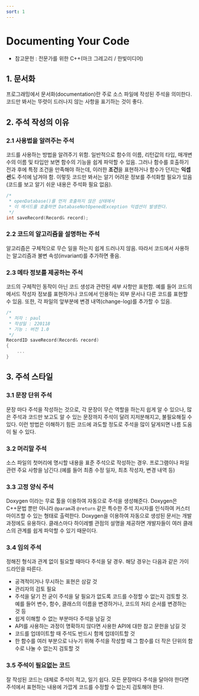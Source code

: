 ```yaml
---
sort: 1
---
```


# Documenting Your Code

* 참고문헌 : 전문가를 위한 C++(마크 그레고리 / 한빛미디어)

## 1. 문서화
프로그래밍에서 문서화(documentation)란 주로 소스 파일에 작성된 주석을 의미한다. 코드만 봐서는 뚜렷이 드러나지 않는 사항을 표기하는 것이 좋다.

## 2. 주석 작성의 이유
### 2.1 사용법을 알려주는 주석
코드를 사용하는 방법을 알려주기 위함. 일반적으로 함수의 이름, 리턴값의 타입, 매개변수의 이름 및 타입만 보면 함수의 기능을 쉽게 파악할 수 있음. 그러나 함수를 호출하기 전과 후에 특정 조건을 만족해야 하는데, 이러한 **조건**을 표현하거나 함수가 던지는 **익셉션**도 주석에 남겨야 함. 이렇듯 코드만 봐서는 알기 어려운 정보를 주석화할 필요가 있음(코드를 보고 알기 쉬운 내용은 주석화 필요 없음).

```cpp
/*
 * openDatabase()를 먼저 호출하지 않은 상태에서
 * 이 메서드를 호출하면 DatabaseNotOpenedException 익셉션이 발생한다.
 */
int saveRecord(Record& record);
```

### 2.2 코드의 알고리즘을 설명하는 주석 

알고리즘은 구체적으로 무슨 일을 하는지 쉽게 드러나지 않음. 따라서 코드에서 사용하는 알고리즘과 불변 속성(invariant)를 추가하면 좋음.

### 2.3 메타 정보를 제공하는 주석
코드의 구체적인 동작이 아닌 코드 생성과 관련된 세부 사항만 표현함. 예를 들어 코드의 메서드 작성자 정보를 표현하거나 코드에서 인용하는 외부 문서나 다른 코드를 표현할 수 있음. 또한, 각 파일의 앞부분에 변경 내역(change-log)를 추가할 수 있음.

```cpp
/*
 * 저자 : paul
 * 작성일 : 220118
 * 기능 : 버전 1.0
 */
RecordID saveRecord(Record& record)
{
    ...
}
```

## 3. 주석 스타일
### 3.1 문장 단위 주석
문장 마다 주석을 작성하는 것으로, 각 문장이 무슨 역할을 하는지 쉽게 알 수 있으나, 많은 주석과 코드만 보고도 알 수 있는 문장까지 주석이 달려 지저분해지고, 불필요해질 수 있다. 이런 방법은 이해하기 힘든 코드에 과도할 정도로 주석을 많이 달게되면 나름 도움이 될 수 있다.

### 3.2 머리말 주석
소스 파일의 첫머리에 명시할 내용을 표준 주석으로 작성하는 경우. 프로그램이나 파일 관련 주요 사항을 남긴다.(예를 들어 최종 수정 일자, 최초 작성자, 변경 내역 등)

### 3.3 고정 양식 주석
Doxygen 이라는 무료 툴을 이용하여 자동으로 주석을 생성해준다. Doxygen은 C++문법 뿐만 아니라 `@param`과 `@return` 같은 특수한 주석 지시자를 인식하여 커스터마이즈할 수 있는 형태로 출력한다. Doxygen을 이용하여 자동으로 생성된 문서는 개발 과정에도 유용하다. 클래스마다 하이레벨 관점의 설명을 제공하면 개발자들이 여러 클래스의 관계를 쉽게 파악할 수 있기 때문이다.

### 3.4 임의 주석
정해진 형식과 관계 없이 필요할 때마다 주석을 달 경우. 해당 경우는 다음과 같은 가이드라인을 따른다.
* 공격적이거나 무시하는 표현은 삼갈 것
* 관리자의 검토 필요
* 주석을 달기 전 굳이 주석을 달 필요가 없도록 코드를 수정할 수 없는지 검토할 것. 예를 들어 변수, 함수, 클래스의 이름을 변경하거나, 코드의 처리 순서를 변경하는 것 등
* 쉽게 이해할 수 없는 부분마다 주석을 남길 것
* API를 사용하는 과정이 명확하지 않다면 사용한 API에 대한 참고 문헌을 남길 것
* 코드를 업데이트할 때 주석도 반드시 함께 업데이트할 것
* 한 함수를 여러 부분으로 나누기 위해 주석을 작성할 때 그 함수를 더 작은 단위의 함수로 나눌 수 없는지 검토할 것

### 3.5 주석이 필요없는 코드
잘 작성된 코드는 대체로 주석이 적고, 일기 쉽다. 모든 문장마다 주석을 달아야 한다면 주석에서  표현하는 내용에 가깝게 코드를 수정할 수 없는지 검토해야 한다.